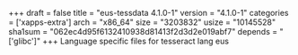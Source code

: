 +++
draft = false
title = "eus-tessdata 4.1.0-1"
version = "4.1.0-1"
categories = ['xapps-extra']
arch = "x86_64"
size = "3203832"
usize = "10145528"
sha1sum = "062ec4d95f6132410938d81413f2d3d2e019abf7"
depends = "['glibc']"
+++
Language specific files for tesseract lang eus